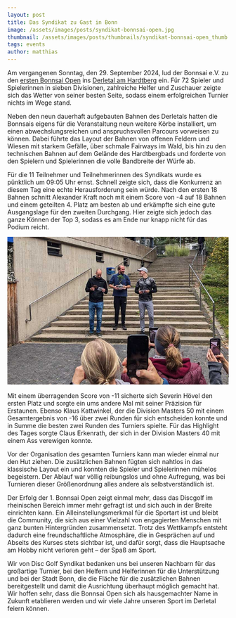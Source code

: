 ```yaml
---
layout: post
title: Das Syndikat zu Gast in Bonn
image: /assets/images/posts/syndikat-bonnsai-open.jpg
thumbnail: /assets/images/posts/thumbnails/syndikat-bonnsai-open_thumb.jpg
tags: events
author: matthias
---
```


Am vergangenen Sonntag, den 29. September 2024, lud der Bonnsai e.V. zu den [ersten Bonnsai Open](https://turniere.discgolf.de/index.php?p=events&sp=view&id=2172) ins [Derletal am Hardtberg](https://udisc.com/courses/discgolf-derletal-fz1M) ein. Für 72 Spieler und Spielerinnen in sieben Divisionen, zahlreiche Helfer und Zuschauer zeigte sich das Wetter von seiner besten Seite, sodass einem erfolgreichen Turnier nichts im Wege stand.

Neben den neun dauerhaft aufgebauten Bahnen des Derletals hatten die Bonnsais eigens für die Veranstaltung neun weitere Körbe installiert, um einen abwechslungsreichen und anspruchsvollen Parcours vorweisen zu können. Dabei führte das Layout der Bahnen von offenen Feldern und Wiesen mit starkem Gefälle, über schmale Fairways im Wald, bis hin zu den technischen Bahnen auf dem Gelände des Hardtbergbads und forderte von den Spielern und Spielerinnen die volle Bandbreite der Würfe ab.

Für die 11 Teilnehmer und Teilnehmerinnen des Syndikats wurde es pünktlich um 09:05 Uhr ernst. Schnell zeigte sich, dass die Konkurrenz an diesem Tag eine echte Herausforderung sein würde. Nach den ersten 18 Bahnen schnitt Alexander Kraft noch mit einem Score von -4 auf 18 Bahnen und einem geteilten 4. Platz am besten ab und erkämpfte sich eine gute Ausgangslage für den zweiten Durchgang. Hier zeigte sich jedoch das ganze Können der Top 3, sodass es am Ende nur knapp nicht für das Podium reicht.

![](/assets/images/posts/podium-bonnsai-open.jpg)

Mit einem überragenden Score von -11 sicherte sich Severin Hövel den ersten Platz und sorgte ein ums andere Mal mit seiner Präzision für Erstaunen. Ebenso Klaus Kattwinkel, der die Division Masters 50 mit einem Gesamtergebnis von -16 über zwei Runden für sich entscheiden konnte und in Summe die besten zwei Runden des Turniers spielte. Für das Highlight des Tages sorgte Claus Erkenrath, der sich in der Division Masters 40 mit einem Ass verewigen konnte.

Vor der Organisation des gesamten Turniers kann man wieder einmal nur den Hut ziehen. Die zusätzlichen Bahnen fügten sich nahtlos in das klassische Layout ein und konnten die Spieler und Spielerinnen mühelos begeistern. Der Ablauf war völlig reibungslos und ohne Aufregung, was bei Turnieren dieser Größenordnung alles andere als selbstverständlich ist.

Der Erfolg der 1. Bonnsai Open zeigt einmal mehr, dass das Discgolf im rheinischen Bereich immer mehr gefragt ist und sich auch in der Breite einrichten kann. Ein Alleinstellungsmerkmal für die Sportart ist und bleibt die Community, die sich aus einer Vielzahl von engagierten Menschen mit ganz bunten Hintergründen zusammensetzt. Trotz des Wettkampfs entsteht dadurch eine freundschaftliche Atmosphäre, die in Gesprächen auf und Abseits des Kurses stets sichtbar ist, und dafür sorgt, dass die Hauptsache am Hobby nicht verloren geht – der Spaß am Sport.

Wir von Disc Golf Syndikat bedanken uns bei unseren Nachbarn für das großartige Turnier, bei den Helfern und Helferinnen für die Unterstützung und bei der Stadt Bonn, die die Fläche für die zusätzlichen Bahnen bereitgestellt und damit die Ausrichtung überhaupt möglich gemacht hat. Wir hoffen sehr, dass die Bonnsai Open sich als hausgemachter Name in Zukunft etablieren werden und wir viele Jahre unseren Sport im Derletal feiern können.